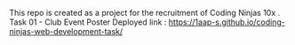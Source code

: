 This repo is created as a project for the recruitment of Coding Ninjas 10x .
Task 01 - Club Event Poster
Deployed link : https://1aap-s.github.io/coding-ninjas-web-development-task/
